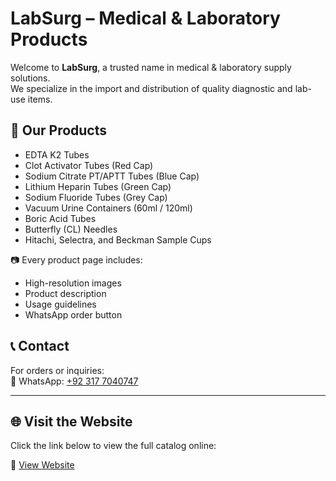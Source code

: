 # LabSurg – Medical & Laboratory Products

Welcome to **LabSurg**, a trusted name in medical & laboratory supply solutions.  
We specialize in the import and distribution of quality diagnostic and lab-use items.

## 🧪 Our Products

- EDTA K2 Tubes
- Clot Activator Tubes (Red Cap)
- Sodium Citrate PT/APTT Tubes (Blue Cap)
- Lithium Heparin Tubes (Green Cap)
- Sodium Fluoride Tubes (Grey Cap)
- Vacuum Urine Containers (60ml / 120ml)
- Boric Acid Tubes
- Butterfly (CL) Needles
- Hitachi, Selectra, and Beckman Sample Cups

📷 Every product page includes:
- High-resolution images  
- Product description  
- Usage guidelines  
- WhatsApp order button  

## 📞 Contact

For orders or inquiries:  
📱 WhatsApp: [+92 317 7040747](https://wa.me/923177040747)

---

## 🌐 Visit the Website

Click the link below to view the full catalog online:

🔗 [View Website](https://your-github-username.github.io/your-repo-name/)
